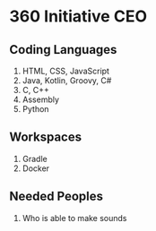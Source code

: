 # 360 Initiative CEO
## Coding Languages
1. HTML, CSS, JavaScript
2. Java, Kotlin, Groovy, C#
3. C, C++
4. Assembly
5. Python
## Workspaces
1. Gradle
2. Docker
## Needed Peoples
1. Who is able to make sounds
